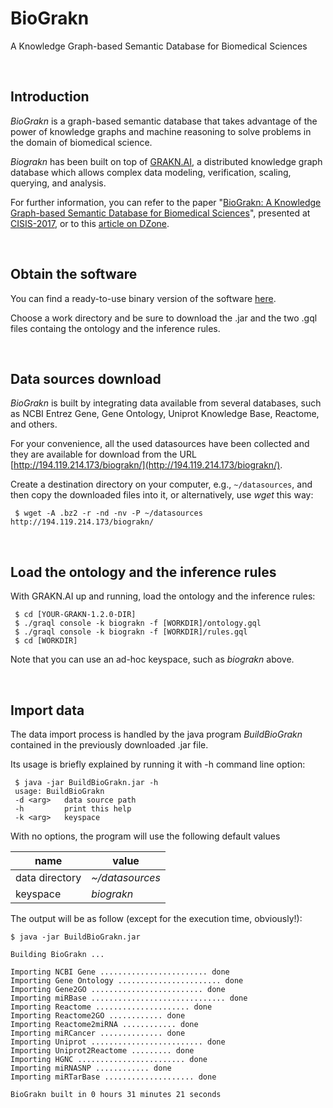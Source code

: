 # BioGrakn
A Knowledge Graph-based Semantic Database for Biomedical Sciences

&nbsp;

## Introduction

*BioGrakn* is a graph-based semantic database that takes advantage of the power of knowledge graphs and machine reasoning to solve problems in the domain of biomedical science.

*Biograkn* has been built on top of [GRAKN.AI](http://grakn.ai/), a distributed knowledge graph database which allows complex data modeling, verification, scaling, querying, and analysis.

For further information, you can refer to the paper "[BioGrakn: A Knowledge Graph-based Semantic Database for Biomedical Sciences](https://link.springer.com/chapter/10.1007/978-3-319-61566-0_28)", presented at [CISIS-2017](http://voyager.ce.fit.ac.jp/conf/cisis/2017/), or to this [article on DZone](https://dzone.com/articles/a-knowledge-graph-based-semantic-database-for-biom).

&nbsp;

## Obtain the software

You can find a ready-to-use binary version of the software [here](https://github.com/xMAnton/BioGrakn/releases/tag/v1.2.0).

Choose a work directory and be sure to download the .jar and the two .gql files containg the ontology and the inference rules.

&nbsp;

## Data sources download 

*BioGrakn* is built by integrating data available from several databases, such as NCBI Entrez Gene, Gene Ontology, Uniprot Knowledge Base, Reactome, and others. 

For your convenience, all the used datasources have been collected and they are available for download from the URL [http://194.119.214.173/biograkn/](http://194.119.214.173/biograkn/).

Create a destination directory on your computer, e.g., `~/datasources`, and then copy the downloaded files into it, or alternatively, use *wget* this way:

```
 $ wget -A .bz2 -r -nd -nv -P ~/datasources http://194.119.214.173/biograkn/
```

&nbsp;

## Load the ontology and the inference rules

With GRAKN.AI up and running, load the ontology and the inference rules:

```
 $ cd [YOUR-GRAKN-1.2.0-DIR]
 $ ./graql console -k biograkn -f [WORKDIR]/ontology.gql
 $ ./graql console -k biograkn -f [WORKDIR]/rules.gql
 $ cd [WORKDIR]
```

Note that you can use an ad-hoc keyspace, such as *biograkn* above. 

&nbsp;

## Import data

The data import process is handled by the java program *BuildBioGrakn* contained in the previously downloaded .jar file.

Its usage is briefly explained by running it with -h command line option:

```
 $ java -jar BuildBioGrakn.jar -h
 usage: BuildBioGrakn
 -d <arg>   data source path
 -h         print this help
 -k <arg>   keyspace
```

With no options, the program will use the following default values

| name           | value         |
| -------------- | ------------- |
| data directory | *~/datasources* |
| keyspace       | *biograkn*      |

The output will be as follow (except for the execution time, obviously!):

```
$ java -jar BuildBioGrakn.jar 

Building BioGrakn ...

Importing NCBI Gene ........................ done
Importing Gene Ontology ....................... done
Importing Gene2GO ......................... done
Importing miRBase .............................. done
Importing Reactome ..................... done
Importing Reactome2GO ............ done
Importing Reactome2miRNA ............ done
Importing miRCancer .............. done
Importing Uniprot ......................... done
Importing Uniprot2Reactome ......... done
Importing HGNC ........................ done
Importing miRNASNP ............ done
Importing miRTarBase .................... done

BioGrakn built in 0 hours 31 minutes 21 seconds
```
